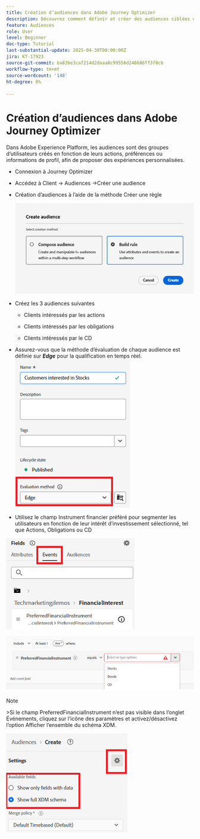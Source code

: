 ```yaml
---
title: Création d’audiences dans Adobe Journey Optimizer
description: Découvrez comment définir et créer des audiences ciblées dans AJO pour alimenter des parcours clients personnalisés et une prise de décision en temps réel
feature: Audiences
role: User
level: Beginner
doc-type: Tutorial
last-substantial-update: 2025-04-30T00:00:00Z
jira: KT-17923
source-git-commit: ba83be3caf214d2daaa8c99556d246686ff3f0cb
workflow-type: tm+mt
source-wordcount: '148'
ht-degree: 0%

---
```


# Création d’audiences dans Adobe Journey Optimizer


Dans Adobe Experience Platform, les audiences sont des groupes d’utilisateurs créés en fonction de leurs actions, préférences ou informations de profil, afin de proposer des expériences personnalisées.

* Connexion à Journey Optimizer
* Accédez à Client -> Audiences ->Créer une audience
* Création d’audiences à l’aide de la méthode Créer une règle

  ![audience](assets/rule-based-audience.png)

* Créez les 3 audiences suivantes

   * Clients intéressés par les actions

   * Clients intéressés par les obligations

   * Clients intéressés par le CD


* Assurez-vous que la méthode d’évaluation de chaque audience est définie sur _&#x200B;**Edge**&#x200B;_ pour la qualification en temps réel.
  ![edge-audience](assets/audience-edge.png)

* Utilisez le champ Instrument financier préféré pour segmenter les utilisateurs en fonction de leur intérêt d’investissement sélectionné, tel que Actions, Obligations ou CD

![event](assets/event-attribute.png)

![PreferredFinancialInstrument](assets/stock-customers.png)




>[!NOTE]
>
>&#x200B;>Si le champ PreferredFinancialInstrument n’est pas visible dans l’onglet Événements, cliquez sur l’icône des paramètres et activez/désactivez l’option Afficher l’ensemble du schéma XDM.



![toggle-full-xdm-schema](assets/show-custom-fields.png)


